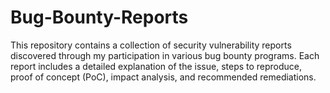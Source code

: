 # Bug-Bounty-Reports
This repository contains a collection of security vulnerability reports discovered through my participation in various bug bounty programs. Each report includes a detailed explanation of the issue, steps to reproduce, proof of concept (PoC), impact analysis, and recommended remediations. 
